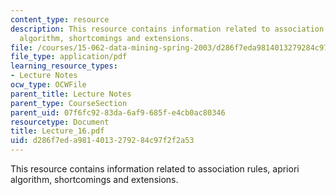 ```yaml
---
content_type: resource
description: This resource contains information related to association rules, apriori
  algorithm, shortcomings and extensions.
file: /courses/15-062-data-mining-spring-2003/d286f7eda9814013279284c97f2f2a53_Lecture_16.pdf
file_type: application/pdf
learning_resource_types:
- Lecture Notes
ocw_type: OCWFile
parent_title: Lecture Notes
parent_type: CourseSection
parent_uid: 07f6fc92-83da-6af9-685f-e4cb0ac80346
resourcetype: Document
title: Lecture_16.pdf
uid: d286f7ed-a981-4013-2792-84c97f2f2a53
---
```

This resource contains information related to association rules, apriori algorithm, shortcomings and extensions.

